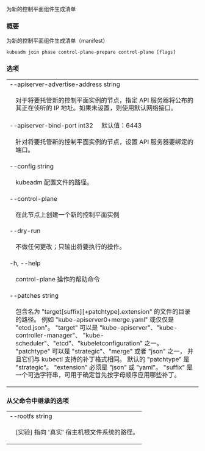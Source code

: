 
为新的控制平面组件生成清单


### 概要


为新的控制平面组件生成清单（manifest）

```
kubeadm join phase control-plane-prepare control-plane [flags]
```


### 选项

   <table style="width: 100%; table-layout: fixed;">
<colgroup>
<col span="1" style="width: 10px;" />
<col span="1" />
</colgroup>
<tbody>

<tr>
<td colspan="2">--apiserver-advertise-address string</td>
</tr>
<tr>
<td></td><td style="line-height: 130%; word-wrap: break-word;">
<p>对于将要托管新的控制平面实例的节点，指定 API 服务器将公布的其正在侦听的 IP 地址。如果未设置，则使用默认网络接口。</p>
</td>
</tr>

<tr>
<td colspan="2">
--apiserver-bind-port int32&nbsp;&nbsp;&nbsp;&nbsp;&nbsp;默认值：6443
</td>
</tr>
<tr>
<td></td><td style="line-height: 130%; word-wrap: break-word;">
<p>针对将要托管新的控制平面实例的节点，设置 API 服务器要绑定的端口。</p>
</td>
</tr>

<tr>
<td colspan="2">--config string</td>
</tr>
<tr>
<td></td><td style="line-height: 130%; word-wrap: break-word;">
<p>kubeadm 配置文件的路径。</p>
</td>
</tr>

<tr>
<td colspan="2">--control-plane</td>
</tr>
<tr>
<td></td><td style="line-height: 130%; word-wrap: break-word;">
<p>在此节点上创建一个新的控制平面实例</p>
</td>
</tr>

<tr>
<td colspan="2">--dry-run</td>
</tr>
<tr>
<td></td><td style="line-height: 130%; word-wrap: break-word;">
<p>
不做任何更改；只输出将要执行的操作。
</p>
</td>
</tr>

<tr>
<td colspan="2">-h, --help</td>
</tr>
<tr>
<td></td><td style="line-height: 130%; word-wrap: break-word;">
<p>control-plane 操作的帮助命令</p>
</td>
</tr>

<tr>
<td colspan="2">--patches string</td>
</tr>
<tr>
<td></td><td style="line-height: 130%; word-wrap: break-word;">
<p>包含名为 &quot;target[suffix][+patchtype].extension&quot; 的文件的目录的路径。
例如 &quot;kube-apiserver0+merge.yaml&quot; 或仅仅是 &quot;etcd.json&quot;。
&quot;target&quot; 可以是 &quot;kube-apiserver&quot;、&quot;kube-controller-manager&quot;、
&quot;kube-scheduler&quot;、&quot;etcd&quot;、&quot;kubeletconfiguration&quot; 之一。
&quot;patchtype&quot; 可以是 &quot;strategic&quot;、&quot;merge&quot; 或者 &quot;json&quot; 之一，
并且它们与 kubectl 支持的补丁格式相同。
默认的 &quot;patchtype&quot; 是 &quot;strategic&quot;。
&quot;extension&quot; 必须是 &quot;json&quot; 或 &quot;yaml&quot;。
&quot;suffix&quot; 是一个可选字符串，可用于确定首先按字母顺序应用哪些补丁。</p>
</td>
</tr>

</tbody>
</table>


### 从父命令中继承的选项

   <table style="width: 100%; table-layout: fixed;">
<colgroup>
<col span="1" style="width: 10px;" />
<col span="1" />
</colgroup>
<tbody>

<tr>
<td colspan="2">--rootfs string</td>
</tr>
<tr>
<td></td><td style="line-height: 130%; word-wrap: break-word;">
<p>[实验] 指向 '真实' 宿主机根文件系统的路径。</p>
</td>
</tr>

</tbody>
</table>

